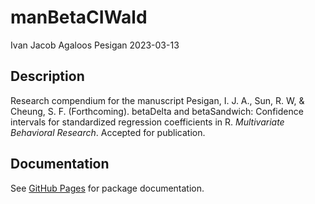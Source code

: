 manBetaCIWald
================
Ivan Jacob Agaloos Pesigan
2023-03-13

<!-- README.md is generated from README.Rmd. Please edit that file -->

## Description

Research compendium for the manuscript Pesigan, I. J. A., Sun, R. W, &
Cheung, S. F. (Forthcoming). betaDelta and betaSandwich: Confidence
intervals for standardized regression coefficients in R. *Multivariate
Behavioral Research*. Accepted for publication.

## Documentation

See [GitHub
Pages](https://jeksterslab.github.io/manBetaCIWald/index.html) for
package documentation.
